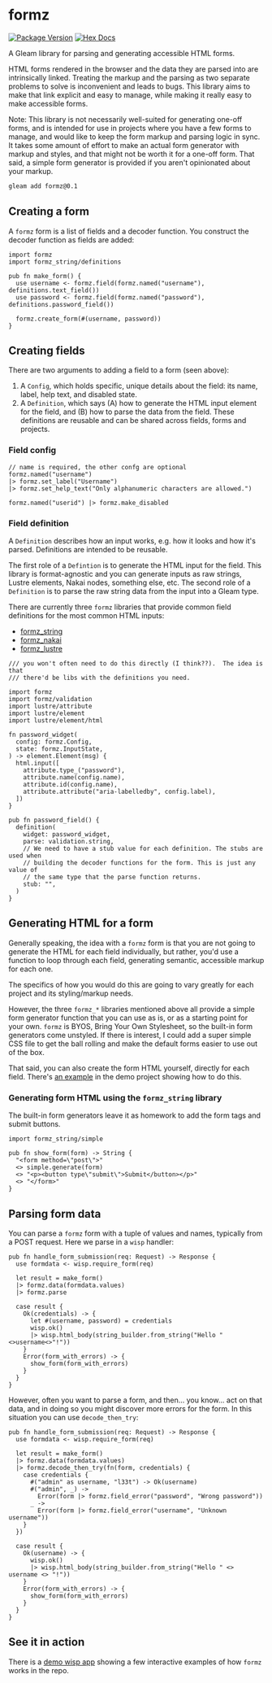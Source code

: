 # formz

[![Package Version](https://img.shields.io/hexpm/v/formz)](https://hex.pm/packages/formz)
[![Hex Docs](https://img.shields.io/badge/hex-docs-ffaff3)](https://hexdocs.pm/formz/)

A Gleam library for parsing and generating accessible HTML forms.

HTML forms rendered in the browser and the data they are parsed into are
intrinsically linked. Treating the markup and the parsing as two separate
problems to solve is inconvenient and leads to bugs. This library aims
to make that link explicit and easy to manage, while making it really easy
to make accessible forms.

Note: This library is not necessarily well-suited for generating one-off
forms, and is intended for use in projects where you have a few forms to
manage, and would like to keep the form markup and parsing logic in sync.  It
takes some amount of effort to make an actual form generator with markup and
styles, and that might not be worth it for a one-off form. That said, a simple
form generator is provided if you aren't opinionated about your markup.

```sh
gleam add formz@0.1
```

## Creating a form

A `formz` form is a list of fields and a decoder function.  You construct the
decoder function as fields are added:

```gleam
import formz
import formz_string/definitions

pub fn make_form() {
  use username <- formz.field(formz.named("username"), definitions.text_field())
  use password <- formz.field(formz.named("password"), definitions.password_field())

  formz.create_form(#(username, password))
}
```

## Creating fields

There are two arguments to adding a field to a form (seen above):

1. A `Config`, which holds specific, unique details about the field: its name,
   label, help text, and disabled state.
2. A `Definition`, which says (A) how to generate the HTML input element for
   the field, and (B) how to parse the data from the field. These definitions
   are reusable and can be shared across fields, forms and projects.

### Field config

```gleam
// name is required, the other confg are optional
formz.named("username")
|> formz.set_label("Username")
|> formz.set_help_text("Only alphanumeric characters are allowed.")
```

```gleam
formz.named("userid") |> formz.make_disabled
```

### Field definition

A `Definition` describes how an input works, e.g. how it looks and how it's
parsed. Definitions are intended to be reusable.

The first role of a `Defintion` is to generate the HTML input for the field.
This library is format-agnostic and you can generate inputs as raw
strings, Lustre elements, Nakai nodes, something else, etc. The second role
of a `Definition` is to parse the raw string data from the input into a
Gleam type.

There are currently three `formz` libraries that provide common field
definitions for the most common HTML inputs:

- [formz_string](https://hexdocs.pm/formz_string/)
- [formz_nakai](https://hexdocs.pm/formz_nakai/)
- [formz_lustre](https://hexdocs.pm/formz_lustre/)

```gleam
/// you won't often need to do this directly (I think??).  The idea is that
/// there'd be libs with the definitions you need.

import formz
import formz/validation
import lustre/attribute
import lustre/element
import lustre/element/html

fn password_widget(
  config: formz.Config,
  state: formz.InputState,
) -> element.Element(msg) {
  html.input([
    attribute.type_("password"),
    attribute.name(config.name),
    attribute.id(config.name),
    attribute.attribute("aria-labelledby", config.label),
  ])
}

pub fn password_field() {
  definition(
    widget: password_widget,
    parse: validation.string,
    // We need to have a stub value for each definition. The stubs are used when
    // building the decoder functions for the form. This is just any value of
    // the same type that the parse function returns.
    stub: "",
  )
}
```



## Generating HTML for a form

Generally speaking, the idea with a `formz` form is that you are not going
to generate the HTML for each field individually, but rather, you'd use
a function to loop through each field, generating semantic, accessible
markup for each one.

The specifics of how you would do this are going to vary greatly for each
project and its styling/markup needs.

However, the three `formz_*` libraries mentioned above all provide a
simple form generator function that you can use as is, or as a starting
point for your own.  `formz` is BYOS, Bring Your Own Stylesheet, so the
built-in form generators come unstyled. If there is interest, I could add
a super simple CSS file to get the ball rolling and make the default
forms easier to use out of the box.

That said, you can also create the form HTML yourself, directly for each field.
There's [an example](https://github.com/bentomas/formz/blob/main/formz_demo/src/formz_demo/examples/custom_output.gleam)
in the demo project showing how to do this.

### Generating form HTML using the `formz_string` library

The built-in form generators leave it as homework to add the form tags and
submit buttons.

```gleam
import formz_string/simple

pub fn show_form(form) -> String {
  "<form method=\"post\">"
  <> simple.generate(form)
  <> "<p><button type\"submit\">Submit</button></p>"
  <> "</form>"
}
```


## Parsing form data

You can parse a `formz` form with a tuple of values and names, typically from
a POST request.  Here we parse in a `wisp` handler:

```gleam
pub fn handle_form_submission(req: Request) -> Response {
  use formdata <- wisp.require_form(req)

  let result = make_form()
  |> formz.data(formdata.values)
  |> formz.parse

  case result {
    Ok(credentials) -> {
      let #(username, password) = credentials
      wisp.ok()
      |> wisp.html_body(string_builder.from_string("Hello "<>username<>"!"))
    }
    Error(form_with_errors) -> {
      show_form(form_with_errors)
    }
  }
}
```

However, often you want to parse a form, and then... you know... act on that
data, and in doing so you might discover more errors for the form.  In this
situation you can use `decode_then_try`:

```gleam
pub fn handle_form_submission(req: Request) -> Response {
  use formdata <- wisp.require_form(req)

  let result = make_form()
  |> formz.data(formdata.values)
  |> formz.decode_then_try(fn(form, credentials) {
    case credentials {
      #("admin" as username, "l33t") -> Ok(username)
      #("admin", _) ->
        Error(form |> formz.field_error("password", "Wrong password"))
      _ ->
        Error(form |> formz.field_error("username", "Unknown username"))
    }
  })

  case result {
    Ok(username) -> {
      wisp.ok()
      |> wisp.html_body(string_builder.from_string("Hello " <> username <> "!"))
    }
    Error(form_with_errors) -> {
      show_form(form_with_errors)
    }
  }
}
```

## See it in action

There is a [demo wisp app](https://github.com/bentomas/formz/tree/main/formz_demo)
showing a few interactive examples of how `formz` works in the repo.
